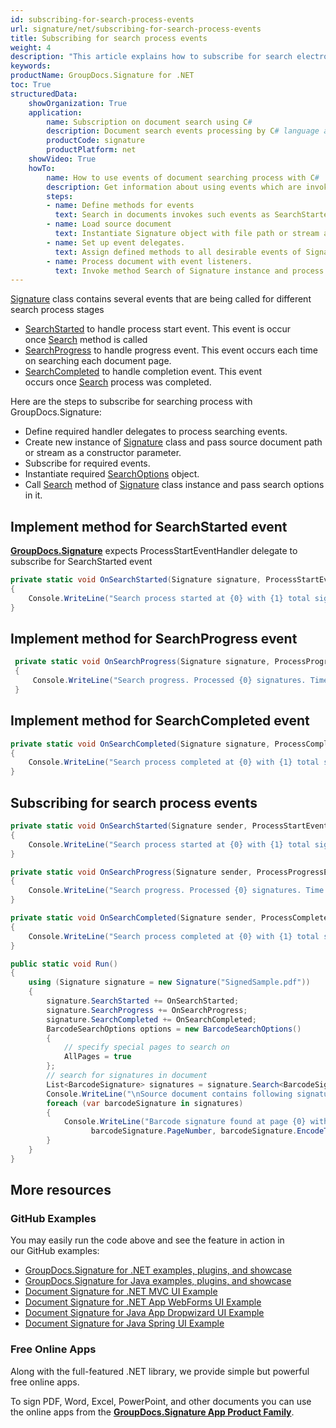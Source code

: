 ```yaml
---
id: subscribing-for-search-process-events
url: signature/net/subscribing-for-search-process-events
title: Subscribing for search process events
weight: 4
description: "This article explains how to subscribe for search electronic signatures events like start, progress and completion with GroupDocs.Signature API."
keywords: 
productName: GroupDocs.Signature for .NET 
toc: True
structuredData:
    showOrganization: True
    application:    
        name: Subscription on document search using C#    
        description: Document search events processing by C# language and GroupDocs.Signature for .NET APIs
        productCode: signature
        productPlatform: net 
    showVideo: True
    howTo:
        name: How to use events of document searching process with C# 
        description: Get information about using events which are invoked at time of document searching via C#
        steps:
        - name: Define methods for events
          text: Search in documents invokes such events as SearchStarted, SearchProgress and SearchCompleted. Define method for each event.
        - name: Load source document
          text: Instantiate Signature object with file path or stream as a constructor parameter will load the document. 
        - name: Set up event delegates. 
          text: Assign defined methods to all desirable events of Signature instance.
        - name: Process document with event listeners. 
          text: Invoke method Search of Signature instance and process all appearing events.
---
```

[Signature](https://reference.groupdocs.com/signature/net/groupdocs.signature/signature) class contains several events that are being called for different search process stages

* [SearchStarted](https://reference.groupdocs.com/signature/net/groupdocs.signature/signature/searchstarted) to handle process start event. This event is occur once [Search](https://reference.groupdocs.com/signature/net/groupdocs.signature/signature/search) method is called
* [SearchProgress](https://reference.groupdocs.com/signature/net/groupdocs.signature/signature/searchprogress) to handle progress event. This event occurs each time on searching each document page.
* [SearchCompleted](https://reference.groupdocs.com/signature/net/groupdocs.signature/signature/searchcompleted) to handle completion event. This event occurs once [Search](https://reference.groupdocs.com/signature/net/groupdocs.signature/signature/search) process was completed.

Here are the steps to subscribe for searching process with GroupDocs.Signature:

* Define required handler delegates to process searching events.
* Create new instance of [Signature](https://reference.groupdocs.com/signature/net/groupdocs.signature/signature) class and pass source document path or stream as a constructor parameter.
* Subscribe for required events.
* Instantiate required [SearchOptions](https://reference.groupdocs.com/signature/net/groupdocs.signature.options/searchoptions) object.
* Call [Search](https://reference.groupdocs.com/signature/net/groupdocs.signature/signature/search) method of [Signature](https://reference.groupdocs.com/signature/net/groupdocs.signature/signature) class instance and pass search options in it.

## Implement method for SearchStarted event

[**GroupDocs.Signature**](https://products.groupdocs.com/signature/net) expects ProcessStartEventHandler delegate to subscribe for SearchStarted event

```csharp
private static void OnSearchStarted(Signature signature, ProcessStartEventArgs args)
{
    Console.WriteLine("Search process started at {0} with {1} total signatures to be put in document", args.Started, args.TotalSignatures);
}
```

## Implement method for SearchProgress event

```csharp
 private static void OnSearchProgress(Signature signature, ProcessProgressEventArgs args)
 {
     Console.WriteLine("Search progress. Processed {0} signatures. Time spent {1} mlsec", args.ProcessedSignatures, args.Ticks);
 }
```

## Implement method for SearchCompleted event

```csharp
private static void OnSearchCompleted(Signature signature, ProcessCompleteEventArgs args)
{
    Console.WriteLine("Search process completed at {0} with {1} total signatures. Process took {2} mlsec", args.Completed, args.TotalSignatures, args.Ticks);
}
```

## Subscribing for search process events

```csharp
private static void OnSearchStarted(Signature sender, ProcessStartEventArgs args)
{
    Console.WriteLine("Search process started at {0} with {1} total signatures to be put in document", args.Started, args.TotalSignatures);
}

private static void OnSearchProgress(Signature sender, ProcessProgressEventArgs args)
{
    Console.WriteLine("Search progress. Processed {0} signatures. Time spent {1} mlsec", args.ProcessedSignatures, args.Ticks);
}

private static void OnSearchCompleted(Signature sender, ProcessCompleteEventArgs args)
{
    Console.WriteLine("Search process completed at {0} with {1} total signatures. Process took {2} mlsec", args.Completed, args.TotalSignatures, args.Ticks);
}

public static void Run()
{
    using (Signature signature = new Signature("SignedSample.pdf"))
    {
        signature.SearchStarted += OnSearchStarted;
        signature.SearchProgress += OnSearchProgress;
        signature.SearchCompleted += OnSearchCompleted;
        BarcodeSearchOptions options = new BarcodeSearchOptions()
        {
            // specify special pages to search on
            AllPages = true
        };
        // search for signatures in document
        List<BarcodeSignature> signatures = signature.Search<BarcodeSignature>(options);
        Console.WriteLine("\nSource document contains following signatures.");
        foreach (var barcodeSignature in signatures)
        {
            Console.WriteLine("Barcode signature found at page {0} with type {1} and text {2}",
                  barcodeSignature.PageNumber, barcodeSignature.EncodeType, barcodeSignature.Text);
        }
    }
}
```

## More resources

### GitHub Examples

You may easily run the code above and see the feature in action in our GitHub examples:

* [GroupDocs.Signature for .NET examples, plugins, and showcase](https://github.com/groupdocs-signature/GroupDocs.Signature-for-.NET)
* [GroupDocs.Signature for Java examples, plugins, and showcase](https://github.com/groupdocs-signature/GroupDocs.Signature-for-Java)
* [Document Signature for .NET MVC UI Example](https://github.com/groupdocs-signature/GroupDocs.Signature-for-.NET-MVC)
* [Document Signature for .NET App WebForms UI Example](https://github.com/groupdocs-signature/GroupDocs.Signature-for-.NET-WebForms)
* [Document Signature for Java App Dropwizard UI Example](https://github.com/groupdocs-signature/GroupDocs.Signature-for-Java-Dropwizard)
* [Document Signature for Java Spring UI Example](https://github.com/groupdocs-signature/GroupDocs.Signature-for-Java-Spring)

### Free Online Apps

Along with the full-featured .NET library, we provide simple but powerful free online apps.

To sign PDF, Word, Excel, PowerPoint, and other documents you can use the online apps from the **[GroupDocs.Signature App Product Family](https://products.groupdocs.app/signature/family)**.
